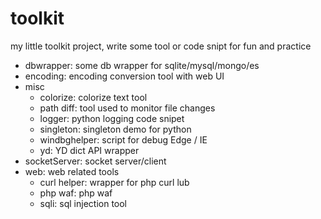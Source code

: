 # toolkit

my little toolkit project, write some tool or code snipt for fun and practice

* dbwrapper: some db wrapper for sqlite/mysql/mongo/es
* encoding: encoding conversion tool with web UI
* misc
    * colorize: colorize text tool
    * path diff: tool used to monitor file changes
    * logger: python logging code snipet
    * singleton: singleton demo for python
    * windbghelper: script for debug Edge / IE
    * yd: YD dict API wrapper
* socketServer: socket server/client
* web: web related tools
    * curl helper: wrapper for php curl lub
    * php waf: php waf
    * sqli: sql injection tool